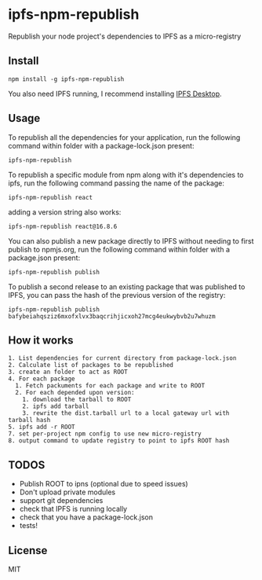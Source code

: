 # ipfs-npm-republish

Republish your node project's dependencies to IPFS as a micro-registry

## Install

```shell
npm install -g ipfs-npm-republish
```

You also need IPFS running, I recommend installing [IPFS Desktop](https://github.com/ipfs-shipyard/ipfs-desktop).

## Usage

To republish all the dependencies for your application, run the following command within folder with a package-lock.json present:

```shell
ipfs-npm-republish
```

To republish a specific module from npm along with it's dependencies to ipfs, run the following command passing the name of the package:

```shell
ipfs-npm-republish react
```

adding a version string also works:

```shell
ipfs-npm-republish react@16.8.6
```

You can also publish a new package directly to IPFS without needing to first publish to npmjs.org, run the following command within folder with a package.json present:

```shell
ipfs-npm-republish publish
```

To publish a second release to an existing package that was published to IPFS, you can pass the hash of the previous version of the registry:

```shell
ipfs-npm-republish publish bafybeiahqsziz6mxofxlvx3baqcrihjicxoh27mcg4eukwybvb2u7whuzm
```

## How it works
```
1. List dependencies for current directory from package-lock.json
2. Calculate list of packages to be republished
3. create an folder to act as ROOT
4. For each package
  1. Fetch packuments for each package and write to ROOT
  2. For each depended upon version:
    1. download the tarball to ROOT
    2. ipfs add tarball
    3. rewrite the dist.tarball url to a local gateway url with tarball hash
5. ipfs add -r ROOT
7. set per-project npm config to use new micro-registry
8. output command to update registry to point to ipfs ROOT hash
```
## TODOS

- Publish ROOT to ipns (optional due to speed issues)
- Don't upload private modules
- support git dependencies
- check that IPFS is running locally
- check that you have a package-lock.json
- tests!

## License

MIT
